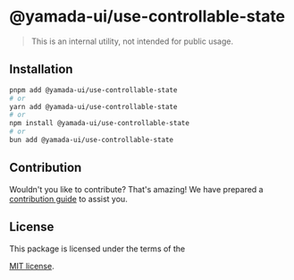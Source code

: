 # @yamada-ui/use-controllable-state

> This is an internal utility, not intended for public usage.

## Installation

```sh
pnpm add @yamada-ui/use-controllable-state
# or
yarn add @yamada-ui/use-controllable-state
# or
npm install @yamada-ui/use-controllable-state
# or
bun add @yamada-ui/use-controllable-state
```

## Contribution

Wouldn't you like to contribute? That's amazing! We have prepared a [contribution guide](https://github.com/yamada-ui/yamada-ui/blob/main/CONTRIBUTING.md) to assist you.

## License

This package is licensed under the terms of the

[MIT license](https://github.com/yamada-ui/yamada-ui/blob/main/LICENSE).
